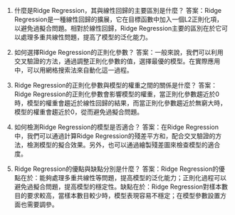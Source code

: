 1. 什麼是Ridge Regression，其與線性回歸的主要區別是什麼？ 
答案：Ridge Regression是一種線性回歸的擴展，它在目標函數中加入一個L2正則化項，以避免過擬合問題。相對於線性回歸，Ridge Regression主要的區別在於它可以處理多重共線性問題，提高了模型的泛化能力。

2. 如何選擇Ridge Regression的正則化參數？ 
答案：一般來說，我們可以利用交叉驗證的方法，通過調整正則化參數的值，選擇最優的模型。在實際應用中，可以用網格搜索法來自動化這一過程。

3. Ridge Regression的正則化參數與模型的權重之間的關係是什麼？ 
答案：Ridge Regression的正則化參數會影響模型的權重，當正則化參數趨近於0時，模型的權重會趨近於線性回歸的結果，而當正則化參數趨近於無窮大時，模型的權重會趨近於0，從而避免過擬合問題。

4. 如何檢測Ridge Regression的模型是否適合？ 
答案：在Ridge Regression中，我們可以通過計算Ridge Regression的殘差平方和，配合交叉驗證的方法，檢測模型的擬合效果。另外，也可以通過繪製殘差圖來檢查模型的適合度。

5. Ridge Regression的優點與缺點分別是什麼？ 
答案：Ridge Regression的優點在於：能夠處理多重共線性等問題，提高模型的泛化能力；正則化過程可以避免過擬合問題，提高模型的穩定性。缺點在於：Ridge Regression對樣本數目的要求較高，當樣本數目較少時，模型表現容易不穩定；在模型參數設置方面也需要調參。